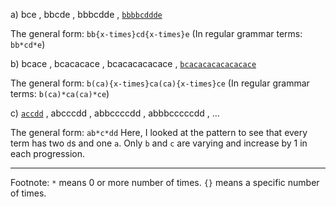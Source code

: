 a) bce , bbcde , bbbcdde , <u>`bbbbcddde`</u>

The general form: `bb{x-times}cd{x-times}e` (In regular grammar terms: `bb*cd*e`)

b) bcace , bcacacace , bcacacacacace , <u>`bcacacacacacacace`</u>

The general form: `b(ca){x-times}ca(ca){x-times}ce` (In regular grammar terms: `b(ca)*ca(ca)*ce`)


c) <u>`accdd`</u> , abcccdd , abbccccdd , abbbcccccdd , …

The general form: `ab*c*dd`
Here, I looked at the pattern to see that every term has two `d`s and one `a`. Only `b` and `c` are varying and increase by 1 in each progression. 

---
Footnote: `*` means 0 or more number of times. `{}` means a specific number of times. 